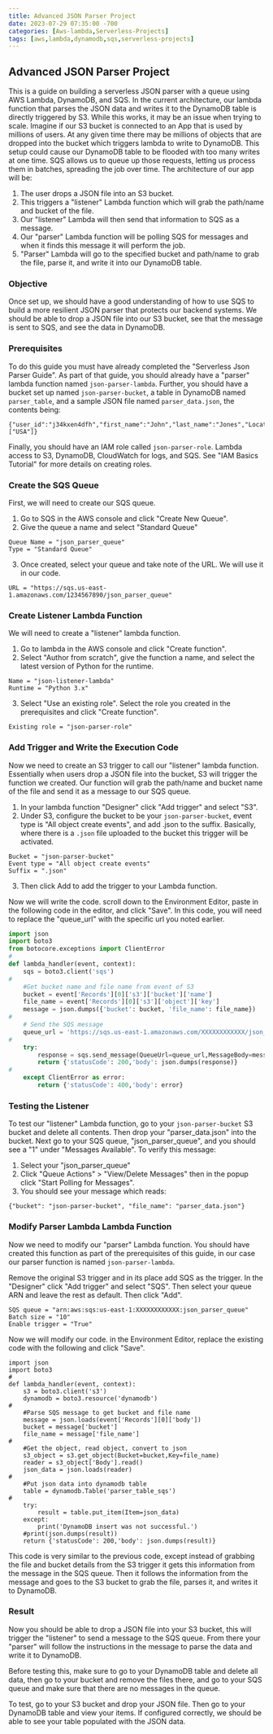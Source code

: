 ```yaml
---
title: Advanced JSON Parser Project
date: 2023-07-29 07:35:00 -700
categories: [Aws-lambda,Serverless-Projects]
tags: [aws,lambda,dynamodb,sqs,serverless-projects]
---
```


## Advanced JSON Parser Project
This is a guide on building a serverless JSON parser with a queue using AWS Lambda, DynamoDB, and SQS. In the current architecture, our lambda function that parses the JSON data and writes it to the DynamoDB table is directly triggered by S3. While this works, it may be an issue when trying to scale. Imagine if our S3 bucket is connected to an App that is used by millions of users. At any given time there may be millions of objects that are dropped into the bucket which triggers lambda to write to DynamoDB. This setup could cause our DynamoDB table to be flooded with too many writes at one time. SQS allows us to queue up those requests, letting us process them in batches, spreading the job over time. The architecture of our app will be:
1. The user drops a JSON file into an S3 bucket.
2. This triggers a "listener" Lambda function which will grab the path/name and bucket of the file.
3. Our "listener" Lambda will then send that information to SQS as a message.
4. Our "parser" Lambda function will be polling SQS for messages and when it finds this message it will perform the job.
5. "Parser" Lambda will go to the specified bucket and path/name to grab the file, parse it, and write it into our DynamoDB table.

### Objective
Once set up, we should have a good understanding of how to use SQS to build a more resilient JSON parser that protects our backend systems. We should be able to drop a JSON file into our S3 bucket, see that the message is sent to SQS, and see the data in DynamoDB.

### Prerequisites
To do this guide you must have already completed the "Serverless Json Parser Guide". As part of that guide, you should already have a "parser" lambda function named ```json-parser-lambda```. Further, you should have a bucket set up named ```json-parser-bucket```, a table in DynamoDB named ```parser_table```, and a sample JSON file named ```parser_data.json```, the contents being:
```
{"user_id":"j34kxen4dfh","first_name":"John","last_name":"Jones","Location":["USA"]}
```

Finally, you should have an IAM role called ```json-parser-role```. Lambda access to S3, DynamoDB, CloudWatch for logs, and SQS. See "IAM Basics Tutorial" for more details on creating roles.

### Create the SQS Queue
First, we will need to create our SQS queue.
1. Go to SQS in the AWS console and click "Create New Queue".
2. Give the queue a name and select "Standard Queue"
```
Queue Name = "json_parser_queue"
Type = "Standard Queue"
```
3. Once created, select your queue and take note of the URL. We will use it in our code.
```
URL = "https://sqs.us-east-1.amazonaws.com/1234567890/json_parser_queue"
```

### Create Listener Lambda Function
We will need to create a "listener" lambda function.
1. Go to lambda in the AWS console and click "Create function".
2. Select "Author from scratch", give the function a name, and select the latest version of Python for the runtime.
```
Name = "json-listener-lambda"
Runtime = "Python 3.x"
```
3. Select "Use an existing role". Select the role you created in the prerequisites and click "Create function".
```
Existing role = "json-parser-role"
```

### Add Trigger and Write the Execution Code
Now we need to create an S3 trigger to call our "listener" lambda function. Essentially when users drop a JSON file into the bucket, S3 will trigger the function we created. Our function will grab the path/name and bucket name of the file and send it as a message to our SQS queue.
1. In your lambda function "Designer" click "Add trigger" and select "S3".
2. Under S3, configure the bucket to be your ```json-parser-bucket```, event type is "All object create events", and add .json to the suffix. Basically, where there is a ```.json``` file uploaded to the bucket this trigger will be activated.
```
Bucket = "json-parser-bucket"
Event type = "All object create events"
Suffix = ".json"
```
3. Then click Add to add the trigger to your Lambda function.

Now we will write the code. scroll down to the Environment Editor, paste in the following code in the editor, and click "Save". In this code, you will need to replace the "queue_url" with the specific url you noted earlier.
```python
import json
import boto3
from botocore.exceptions import ClientError
#
def lambda_handler(event, context):
	sqs = boto3.client('sqs')
#
	#Get bucket name and file name from event of S3
	bucket = event['Records'][0]['s3']['bucket']['name']
	file_name = event['Records'][0]['s3']['object']['key']
	message = json.dumps({'bucket': bucket, 'file_name': file_name})
#
	# Send the SQS message
	queue_url = 'https://sqs.us-east-1.amazonaws.com/XXXXXXXXXXXX/json_parser_queue'
#
	try:
		response = sqs.send_message(QueueUrl=queue_url,MessageBody=message)
		return {'statusCode': 200,'body': json.dumps(response)}
#
	except ClientError as error:
		return {'statusCode': 400,'body': error}
```

### Testing the Listener
To test our "listener" Lambda function, go to your ```json-parser-bucket``` S3 bucket and delete all contents. Then drop your "parser_data.json" into the bucket. Next go to your SQS queue, "json_parser_queue", and you should see a "1" under "Messages Available". To verify this message:
1. Select your "json_parser_queue"
2. Click "Queue Actions" > "View/Delete Messages" then in the popup click "Start Polling for Messages".
3. You should see your message which reads:
```
{"bucket": "json-parser-bucket", "file_name": "parser_data.json"}
```

### Modify Parser Lambda Lambda Function
Now we need to modify our "parser" Lambda function. You should have created this function as part of the prerequisites of this guide, in our case our parser function is named ```json-parser-lambda```.

Remove the original S3 trigger and in its place add SQS as the trigger. In the "Designer" click "Add trigger" and select "SQS". Then select your queue ARN and leave the rest as default. Then click "Add".
```
SQS queue = "arn:aws:sqs:us-east-1:XXXXXXXXXXXX:json_parser_queue"
Batch size = "10"
Enable trigger = "True"
```

Now we will modify our code. in the Environment Editor, replace the existing code with the following and click "Save".
```
import json
import boto3
#
def lambda_handler(event, context):
	s3 = boto3.client('s3')
	dynamodb = boto3.resource('dynamodb')
#
	#Parse SQS message to get bucket and file name
	message = json.loads(event['Records'][0]['body'])
	bucket = message['bucket']
	file_name = message['file_name']
#
	#Get the object, read object, convert to json
	s3_object = s3.get_object(Bucket=bucket,Key=file_name)
	reader = s3_object['Body'].read()
	json_data = json.loads(reader)
#
	#Put json data into dynamodb table
	table = dynamodb.Table('parser_table_sqs')
#
	try:
		result = table.put_item(Item=json_data)
	except:
		print('DynamoDB insert was not successful.')
	#print(json.dumps(result))
	return {'statusCode': 200,'body': json.dumps(result)}
```
This code is very similar to the previous code, except instead of grabbing the file and bucket details from the S3 trigger it gets this information from the message in the SQS queue. Then it follows the information from the message and goes to the S3 bucket to grab the file, parses it, and writes it to DynamoDB.

### Result
Now you should be able to drop a JSON file into your S3 bucket, this will trigger the "listener" to send a message to the SQS queue. From there your "parser" will follow the instructions in the message to parse the data and write it to DynamoDB.

Before testing this, make sure to go to your DynamoDB table and delete all data, then go to your bucket and remove the files there, and go to your SQS queue and make sure that there are no messages in the queue.

To test, go to your S3 bucket and drop your JSON file. Then go to your DynamoDB table and view your items. If configured correctly, we should be able to see your table populated with the JSON data.
